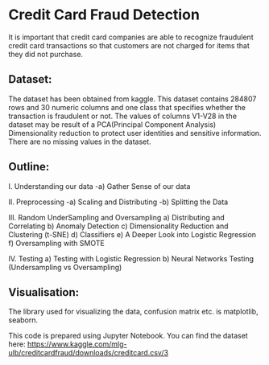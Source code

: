 # Credit Card Fraud Detection
It is important that credit card companies are able to recognize fraudulent credit card transactions so that customers are not charged for items that they did not purchase. 

## Dataset: 
The dataset has been obtained from kaggle. This dataset contains 284807 rows and 30 numeric columns and one class that specifies whether the transaction is fraudulent or not. The values of columns V1-V28 in the dataset may be result of a PCA(Principal Component Analysis) Dimensionality reduction to protect user identities and sensitive information. There are no missing values in the dataset.

## Outline:
I. Understanding our data
   -a) Gather Sense of our data

II. Preprocessing
-a) Scaling and Distributing
-b) Splitting the Data


III. Random UnderSampling and Oversampling
  a) Distributing and Correlating
  b) Anomaly Detection
  c) Dimensionality Reduction and Clustering (t-SNE)
  d) Classifiers
  e) A Deeper Look into Logistic Regression
  f) Oversampling with SMOTE


IV. Testing 
  a) Testing with Logistic Regression
  b) Neural Networks Testing (Undersampling vs Oversampling)


## Visualisation: 
The library used for visualizing the data, confusion matrix etc. is matplotlib, seaborn.


This code is prepared using Jupyter Notebook.
You can find the dataset here: https://www.kaggle.com/mlg-ulb/creditcardfraud/downloads/creditcard.csv/3
